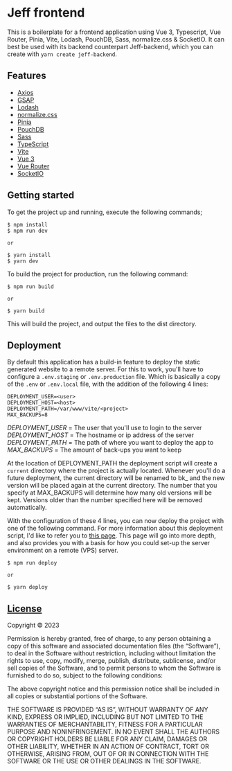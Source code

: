 # Jeff frontend

This is a boilerplate for a frontend application using Vue 3, Typescript, Vue Router, Pinia, Vite, Lodash, PouchDB, Sass, normalize.css & SocketIO. It can best be used with its backend counterpart Jeff-backend, which you can create with `yarn create jeff-backend`.

## Features

- [Axios](https://github.com/axios/axios)
- [GSAP](https://github.com/greensock/GSAP)
- [Lodash](https://github.com/lodash/lodash)
- [normalize.css](https://github.com/necolas/normalize.css)
- [Pinia](https://github.com/vuejs/pinia)
- [PouchDB](https://github.com/pouchdb/pouchdb)
- [Sass](https://github.com/sass/sass)
- [TypeScript](https://github.com/microsoft/TypeScript)
- [Vite](https://github.com/vitejs/vite)
- [Vue 3](https://github.com/vuejs/vue)
- [Vue Router](https://github.com/vuejs/vue-router)
- [SocketIO](https://github.com/socketio/socket.io-client)

## Getting started

To get the project up and running, execute the following commands;

```
$ npm install
$ npm run dev

or

$ yarn install
$ yarn dev
```

To build the project for production, run the following command:
```
$ npm run build 

or 

$ yarn build
```
This will build the project, and output the files to the dist directory.


## Deployment
By default this application has a build-in feature to deploy the static generated website to a remote server. For this to work, you'll have to configure a `.env.staging` or `.env.production` file. Which is basically a copy of the `.env` or `.env.local` file, with the addition of the following 4 lines:

```
DEPLOYMENT_USER=<user>
DEPLOYMENT_HOST=<host>
DEPLOYMENT_PATH=/var/www/vite/<project>
MAX_BACKUPS=8
```
*DEPLOYMENT_USER* = The user that you'll use to login to the server
*DEPLOYMENT_HOST* = The hostname or ip address of the server 
*DEPLOYMENT_PATH* = The path of where you want to deploy the app to
*MAX_BACKUPS* = The amount of back-ups you want to keep

At the location of DEPLOYMENT_PATH the deployment script will create a `current` directory where the project is actually located. Whenever you'll do a future deployment, the current directory will be renamed to bk_<timecode> and the new version will be placed again at the current directory. The number that you specify at MAX_BACKUPS will determine how many old versions will be kept. Versions older than the number specified here will be removed automatically.

With the configuration of these 4 lines, you can now deploy the project with one of the following command. For more information about this deployment script, I'd like to refer you to [this page](https://github.com/JeffreyArts/server/wiki/Vite-website-setup). This page will go into more depth, and also provides you with a basis for how you could set-up the server environment on a remote (VPS) server.


```
$ npm run deploy 

or 

$ yarn deploy
```


## [License](https://github.com/JeffreyArts/create-jeff-backend/blob/master/LICENSE)

Copyright © 2023 <Jeffrey Arts>

Permission is hereby granted, free of charge, to any person obtaining a copy of this software and associated documentation files (the “Software”), to deal in the Software without restriction, including without limitation the rights to use, copy, modify, merge, publish, distribute, sublicense, and/or sell copies of the Software, and to permit persons to whom the Software is furnished to do so, subject to the following conditions:

The above copyright notice and this permission notice shall be included in all copies or substantial portions of the Software.

THE SOFTWARE IS PROVIDED “AS IS”, WITHOUT WARRANTY OF ANY KIND, EXPRESS OR IMPLIED, INCLUDING BUT NOT LIMITED TO THE WARRANTIES OF MERCHANTABILITY, FITNESS FOR A PARTICULAR PURPOSE AND NONINFRINGEMENT. IN NO EVENT SHALL THE AUTHORS OR COPYRIGHT HOLDERS BE LIABLE FOR ANY CLAIM, DAMAGES OR OTHER LIABILITY, WHETHER IN AN ACTION OF CONTRACT, TORT OR OTHERWISE, ARISING FROM, OUT OF OR IN CONNECTION WITH THE SOFTWARE OR THE USE OR OTHER DEALINGS IN THE SOFTWARE.
